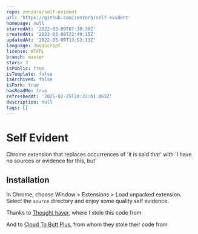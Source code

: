 ```yaml
---
repo: zenzora/self-evident
url: 'https://github.com/zenzora/self-evident'
homepage: null
starredAt: '2022-03-09T07:30:38Z'
createdAt: '2022-03-08T22:49:15Z'
updatedAt: '2022-03-09T13:53:13Z'
language: JavaScript
license: WTFPL
branch: master
stars: 3
isPublic: true
isTemplate: false
isArchived: false
isFork: true
hasReadMe: true
refreshedAt: '2025-02-25T20:22:01.863Z'
description: null
tags: []
---
```


Self Evident
=============

Chrome extension that replaces occurrences of 'it is said that' with 'I have no sources or evidence for this, but'

Installation
------------

In Chrome, choose Window > Extensions > Load unpacked extension. Select the `source`
directory and enjoy some quality self evidence.

Thanks to [Thought haver](https://github.com/jergason/thought-haver), where I stole this code from

And to [Cloud To Butt Plus](https://github.com/panicsteve/cloud-to-butt),
from whom they stole their code from

